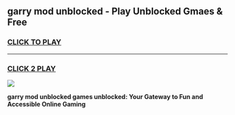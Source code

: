 
## garry mod unblocked - Play Unblocked Gmaes & Free
<h3>
<a href="https://news.freeplayer.one?title=garry_mod_unblocked&ref=23F">CLICK TO PLAY</a></h3>
<hr>

<h3>
<a href="https://news.freeplayer.one?title=garry_mod_unblocked&ref=23F">CLICK 2 PLAY</a>
  
</h3>

<a href="https://news.freeplayer.one?title=garry_mod_unblocked&ref=23F/"><img src="https://clearcache.store/games.png"></a>


**garry mod unblocked games unblocked: Your Gateway to Fun and Accessible Online Gaming**
